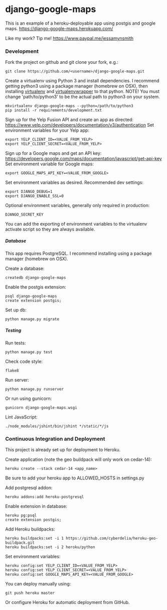 # django-google-maps

This is an example of a heroku-deployable app using postgis and google maps.
https://django-google-maps.herokuapp.com/


Like my work? Tip me! https://www.paypal.me/jessamynsmith


### Development

Fork the project on github and git clone your fork, e.g.:

    git clone https://github.com/<username>/django-google-maps.git

Create a virtualenv using Python 3 and install dependencies. I recommend getting python3 using a package manager (homebrew on OSX), then installing [virtualenv](https://virtualenv.pypa.io/en/latest/installation.html) and [virtualenvwrapper](https://virtualenvwrapper.readthedocs.org/en/latest/install.html#basic-installation) to that python. NOTE! You must change 'path/to/python3'
to be the actual path to python3 on your system.

    mkvirtualenv django-google-maps --python=/path/to/python3
    pip install -r requirements/development.txt
    
Sign up for the Yelp Fusion API and create an app as directed: https://www.yelp.com/developers/documentation/v3/authentication
Set environment variables for your Yelp app:

    export YELP_CLIENT_ID=<VALUE_FROM_YELP>
    export YELP_CLIENT_SECRET=<VALUE_FROM_YELP>
    
Sign up for a Google maps and get an API key: https://developers.google.com/maps/documentation/javascript/get-api-key
Set environment variable for Google maps:

    export GOOGLE_MAPS_API_KEY=<VALUE_FROM_GOOGLE>

Set environment variables as desired. Recommended dev settings:

    export DJANGO_DEBUG=1
    export DJANGO_ENABLE_SSL=0

Optional environment variables, generally only required in production:

    DJANGO_SECRET_KEY
    
You can add the exporting of environment variables to the virtualenv activate script so they are always available.

##### Database

This app requires PostgreSQL. I recommend installing using a package manager (homebrew on OSX).

Create a database:

    createdb django-google-maps
    
Enable the postgis extension:

    psql django-google-maps
    create extension postgis;

Set up db:

    python manage.py migrate


##### Testing

Run tests:

    python manage.py test

Check code style:

    flake8

Run server:

    python manage.py runserver
    
Or run using gunicorn:

    gunicorn django-google-maps.wsgi

Lint JavaScript:

    ./node_modules/jshint/bin/jshint */static/*/js


### Continuous Integration and Deployment


This project is already set up for deployment to Heroku.

Create application (note the geo buildpack will only work on cedar-14):

    heroku create --stack cedar-14 <app_name>
    
Be sure to add your heroku app to ALLOWED_HOSTS in settings.py
    
Add postgresql addon:
    
    heroku addons:add heroku-postgresql
    
Enable extension in database:

    heroku pg:psql
    create extension postgis;
    
Add Heroku buildpacks:

    heroku buildpacks:set -i 1 https://github.com/cyberdelia/heroku-geo-buildpack.git
    heroku buildpacks:set -i 2 heroku/python
    
Set environment variables:

    heroku config:set YELP_CLIENT_ID=<VALUE_FROM_YELP>
    heroku config:set YELP_CLIENT_SECRET=<VALUE_FROM_YELP>
    heroku config:set GOOGLE_MAPS_API_KEY=<VALUE_FROM_GOOGLE>

You can deploy manually using:

    git push heroku master
    
Or configure Heroku for automatic deployment from GitHub.
